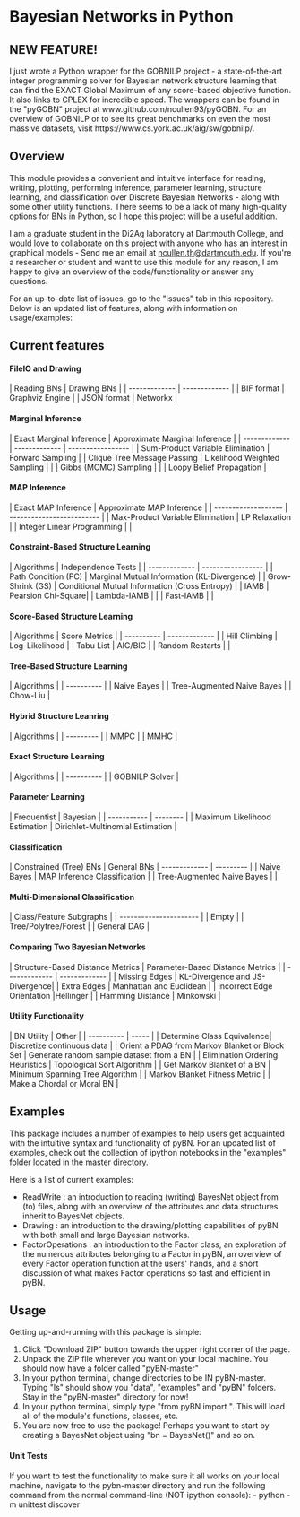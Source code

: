 <h1>Bayesian Networks in Python</h1>

<h2>NEW FEATURE!</h2>
I just wrote a Python wrapper for the GOBNILP project - a state-of-the-art integer programming solver for Bayesian network structure learning that can find the EXACT Global Maximum of any score-based objective function. It also links to CPLEX for incredible speed.
The wrappers can be found in the "pyGOBN" project at www.github.com/ncullen93/pyGOBN. For an overview of GOBNILP or to see its
great benchmarks on even the most massive datasets, visit https://www.cs.york.ac.uk/aig/sw/gobnilp/.

<h2>Overview</h2>
This module provides a convenient and intuitive interface for reading, writing, plotting, performing inference, parameter learning, structure learning, and classification over Discrete Bayesian Networks - along with some other utility functions. There seems to be a lack of many high-quality options for BNs in Python, so I hope this project will be a useful addition.

I am a graduate student in the Di2Ag laboratory at Dartmouth College, and would love to collaborate on this project with anyone who has an interest in graphical models - Send me an email at ncullen.th@dartmouth.edu. If you're a researcher or student and want to use this module for any reason, I am happy to give an overview of the code/functionality or answer any questions.

For an up-to-date list of issues, go to the "issues" tab in this repository. Below is an updated list of features, along with information on usage/examples:

<h2>Current features</h2>

<h4>FileIO and Drawing</h4>
| Reading BNs   | Drawing BNs   |
| ------------- | ------------- | 
| BIF format    | Graphviz Engine  |
| JSON format   | Networkx      |


<h4>Marginal Inference</h4>
| Exact Marginal Inference  | Approximate Marginal Inference  | 
| ------------- | ------------- | ----------------- |
| Sum-Product Variable Elimination   | Forward Sampling    |
| Clique Tree Message Passing  | Likelihood Weighted Sampling     |  
|				|		Gibbs (MCMC) Sampling 		|
|				|		Loopy Belief Propagation			| 

<h4>MAP Inference</h4>
| Exact MAP Inference | Approximate MAP Inference |
| ------------------- | ------------------------- |
| Max-Product Variable Elimination | LP Relaxation |
| Integer Linear Programming	|			|

<h4>Constraint-Based Structure Learning</h4>
| Algorithms  | Independence Tests |
| ------------- | ----------------- |
| Path Condition (PC)   | Marginal Mutual Information (KL-Divergence)    |
| Grow-Shrink (GS)  | Conditional Mutual Information (Cross Entropy)     |
| 	IAMB 	| Pearsion Chi-Square|
| 	Lambda-IAMB 	|				| 	
| 	Fast-IAMB 	|				|		

<h4>Score-Based Structure Learning</h4>
| Algorithms | Score Metrics |
| ---------- | ------------- |
| Hill Climbing | Log-Likelihood |
| Tabu List	| AIC/BIC	|
| Random Restarts | 		|

<h4>Tree-Based Structure Learning</h4>
| Algorithms |
| ---------- |
| Naive Bayes |
| Tree-Augmented Naive Bayes |
| Chow-Liu	|

<h4>Hybrid Structure Leanring</h4>
| Algorithms |
| --------- |
| MMPC		|
| MMHC		|

<h4>Exact Structure Learning</h4>
| Algorithms |
| ---------- |
| GOBNILP Solver |

<h4>Parameter Learning</h4>
| Frequentist | Bayesian |
| ----------- | -------- |
| Maximum Likelihood Estimation | Dirichlet-Multinomial Estimation |


<h4>Classification</h4>
| Constrained (Tree) BNs  | General BNs
| ------------- | --------- |
| Naive Bayes    | MAP Inference Classification |
| Tree-Augmented Naive Bayes   |  |

<h4>Multi-Dimensional Classification</h4>
| Class/Feature Subgraphs |
| ---------------------- |
| Empty |
| Tree/Polytree/Forest |
| General DAG |

<h4>Comparing Two Bayesian Networks</h4>
| Structure-Based Distance Metrics   | Parameter-Based Distance Metrics  | 
| ------------- | ------------- | 
| Missing Edges   | KL-Divergence and JS-Divergence|
| Extra Edges  | Manhattan and Euclidean |
| Incorrect Edge Orientation				|Hellinger				| 
|	Hamming Distance			|		Minkowski	| 

<h4>Utility Functionality</h4>
| BN Utility | Other |
| ---------- | ----- |
| 	Determine Class Equivalence| Discretize continuous data  |
| Orient a PDAG from Markov Blanket or Block Set | Generate random sample dataset from a BN |
| Elimination Ordering Heuristics | Topological Sort Algorithm |
| Get Markov Blanket of a BN | Minimum Spanning Tree Algorithm |
| Markov Blanket Fitness Metric |
| Make a Chordal or Moral BN |



<h2>Examples</h2>
This package includes a number of examples to help users get acquainted with the intuitive syntax and functionality of pyBN. For an updated list of examples, check out the collection of ipython notebooks in the "examples" folder located in the master directory.

Here is a list of current examples:
- ReadWrite : an introduction to reading (writing) BayesNet object from (to) files, along with an overview of the attributes and data structures inherit to BayesNet objects.
- Drawing : an introduction to the drawing/plotting capabilities of pyBN with both small and large Bayesian networks.
- FactorOperations : an introduction to the Factor class, an exploration of the numerous attributes belonging to a Factor in
pyBN, an overview of every Factor operation function at the users' hands, and a short discussion of what makes Factor operations
so fast and efficient in pyBN.

<h2>Usage</h2>
Getting up-and-running with this package is simple:

1. Click "Download ZIP" button towards the upper right corner of the page.
2. Unpack the ZIP file wherever you want on your local machine. You should now have a folder called "pyBN-master"
3. In your python terminal, change directories to be IN pyBN-master. Typing "ls" should show you "data", "examples" and "pyBN" folders. Stay in the "pyBN-master" directory for now!
4. In your python terminal, simply type "from pyBN import ". This will load all of the module's functions, classes, etc.
5. You are now free to use the package! Perhaps you want to start by creating a BayesNet object using "bn = BayesNet()" and so on.

<h4>Unit Tests</h4>
If you want to test the functionality to make sure it all works on your local machine, navigate to the pybn-master directory and run the following command from the normal command-line (NOT ipython console):
- python -m unittest discover

